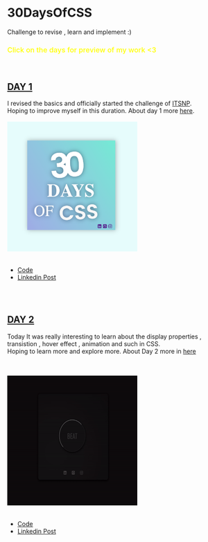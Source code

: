 # 30DaysOfCSS
Challenge to revise , learn and implement :)
<br>
### <span style = "color : yellow; font-weight : 550;">Click on the days for preview of my work <3</span>
<br>


## <a href="https://ritikpanta.github.io/30DaysOfCSS/day1/" target="_blank">DAY 1</a>
I revised the basics and officially started the challenge of <a href="https://clg.askmitra.com/">ITSNP</a>.
 <br>
Hoping to improve myself in this duration.
About day 1 more <a href="https://github.com/Ritikpanta/30DaysOfCSS/tree/main/day1">here</a>.
<a href="https://github.com/Ritikpanta/30DaysOfCSS/blob/main/day1/Screen%20Shot%202022-09-22%20at%209.51.20%20PM.png?raw=true"></a>
 <br>
 <br>
<img src="https://github.com/Ritikpanta/30DaysOfCSS/blob/main/day1/Day1.png?raw=true" width=300px; height=300px;>
<br>
<br>
<ul>
 <li><a href="https://codepen.io/ritikpanta/pen/KKRvLdL">Code</a></li>
 <li><a href="https://www.linkedin.com/feed/update/urn:li:activity:6978755506483929088/">Linkedin Post</a></li>
</ul>

<br>
<br>

## <a href="https://ritikpanta.github.io/30DaysOfCSS/day2/" target="_blank">DAY 2</a>
Today It was really interesting to learn about the display properties , transistion , hover effect , animation and such in CSS. <br>
Hoping to learn more and explore more.  About Day 2 more in <a href="https://github.com/Ritikpanta/30DaysOfCSS/tree/main/day2">here</a>

  <br>
 <br>
<img src="https://github.com/Ritikpanta/30DaysOfCSS/blob/main/day2/Day2.gif?raw=true" width=300px; height=300px;>
 <br>
<br>
<ul>
 <li><a href="https://codepen.io/ritikpanta/pen/rNvGZeZ">Code</a></li>
 <li><a href="[https://www.linkedin.com/feed/update/urn:li:activity:6978755506483929088/](https://www.linkedin.com/feed/update/urn:li:activity:6979156210637774848/)">Linkedin Post</a></li>
</ul>


